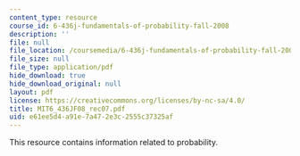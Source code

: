 ```yaml
---
content_type: resource
course_id: 6-436j-fundamentals-of-probability-fall-2008
description: ''
file: null
file_location: /coursemedia/6-436j-fundamentals-of-probability-fall-2008/e61ee5d4a91e7a472e3c2555c37325af_MIT6_436JF08_rec07.pdf
file_size: null
file_type: application/pdf
hide_download: true
hide_download_original: null
layout: pdf
license: https://creativecommons.org/licenses/by-nc-sa/4.0/
title: MIT6_436JF08_rec07.pdf
uid: e61ee5d4-a91e-7a47-2e3c-2555c37325af
---
```

This resource contains information related to probability.